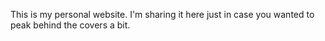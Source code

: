 This is my personal website. I'm sharing it here just in case you wanted to peak behind the covers a bit.
